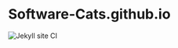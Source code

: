 # Software-Cats.github.io
![Jekyll site CI](https://github.com/Software-Cats/Software-Cats.github.io/workflows/Jekyll%20site%20CI/badge.svg)
